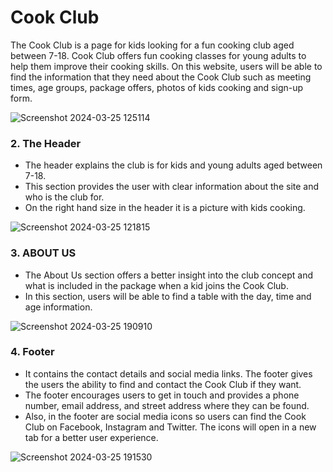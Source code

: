 # Cook Club
The Cook Club is a page for kids looking for a fun cooking club aged between 7-18. Cook Club offers fun cooking classes for young adults to help them improve their cooking skills.  On this website, users will be able to find the information that they need about the Cook Club such as meeting times, age groups, package offers, photos of kids cooking and sign-up form.  

![Screenshot 2024-03-25 125114](https://github.com/stef-von-d/cook-club/assets/159139306/38f57528-2f6c-4435-bc83-563a9ea332b7)

### 2.	The Header
*	The header explains the club is for kids and young adults aged between 7-18. 
*	This section provides the user with clear information about the site and who is the club for.
*	On the right hand size in the header it is a picture with kids cooking. 

![Screenshot 2024-03-25 121815](https://github.com/stef-von-d/cook-club/assets/159139306/0c586486-16ce-4d3a-b115-786cbb34194e)

### 3.	ABOUT US 
*	The About Us section offers a better insight into the club concept and what is included in the package when a kid joins the Cook Club.
*	In this section, users will be able to find a table with the day, time and age information.
  
![Screenshot 2024-03-25 190910](https://github.com/stef-von-d/cook-club/assets/159139306/e352f582-b36c-45b6-b287-2ef0172d1e18)

### 4.	Footer
*	It contains the contact details and social media links. The footer gives the users the ability to find and contact the Cook Club if they want. 
* The footer encourages users to get in touch and provides a phone number, email address, and street address where they can be found.
 * Also, in the footer are social media icons so users can find the Cook Club on Facebook, Instagram and Twitter. The icons will open in a new tab for a better user experience. 

![Screenshot 2024-03-25 191530](https://github.com/stef-von-d/cook-club/assets/159139306/02853d45-d02d-49f4-9e1d-53092db3f3ad)